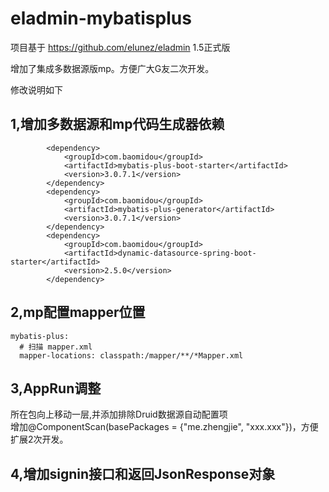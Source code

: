 # eladmin-mybatisplus

项目基于 https://github.com/elunez/eladmin 1.5正式版

增加了集成多数据源版mp。方便广大G友二次开发。

修改说明如下

## 1,增加多数据源和mp代码生成器依赖
```
        <dependency>
            <groupId>com.baomidou</groupId>
            <artifactId>mybatis-plus-boot-starter</artifactId>
            <version>3.0.7.1</version>
        </dependency>
        <dependency>
            <groupId>com.baomidou</groupId>
            <artifactId>mybatis-plus-generator</artifactId>
            <version>3.0.7.1</version>
        </dependency>
        <dependency>
            <groupId>com.baomidou</groupId>
            <artifactId>dynamic-datasource-spring-boot-starter</artifactId>
            <version>2.5.0</version>
        </dependency>
```
## 2,mp配置mapper位置
```
mybatis-plus:
  # 扫描 mapper.xml
  mapper-locations: classpath:/mapper/**/*Mapper.xml
```
## 3,AppRun调整  
  所在包向上移动一层,并添加排除Druid数据源自动配置项    
  增加@ComponentScan(basePackages = {"me.zhengjie",    "xxx.xxx"})，方便扩展2次开发。
## 4,增加signin接口和返回JsonResponse对象

